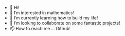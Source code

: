 - 👋 Hi!
- 👀 I’m interested in mathematics!
- 🌱 I’m currently learning how to build my life!
- 💞️ I’m looking to collaborate on some fantastic projects!
- 📫 How to reach me ... Github!

